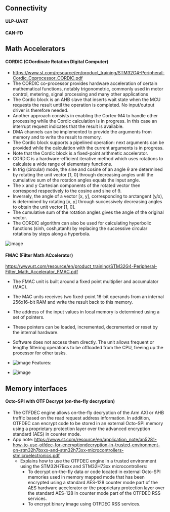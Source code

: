
<!-- ############################################################################################################ -->
## Connectivity 

#### ULP-UART



#### CAN-FD



<!-- ############################################################################################################ -->
## Math Accelerators

#### CORDIC (COordinate Rotation DIgital Computer)
- https://www.st.com/resource/en/product_training/STM32G4-Peripheral-Cordic_Coprocessor_CORDIC.pdf
- The CORDIC co-processor provides hardware acceleration of certain mathematical functions, notably trigonometric, commonly used in motor control, metering, signal processing and many other applications
- The Cordic block is an AHB slave that inserts wait state when the MCU requests the result until the operation is completed. No input/output driver is therefore needed.
- Another approach consists in enabling the Cortex-M4 to handle other processing while the Cordic calculation is in progress. In this case an interrupt request indicates that the result is available.
- DMA channels can be implemented to provide the arguments from memory and to write the result to memory.
- The Cordic block supports a pipelined operation: next arguments can be provided while the calculation with the current arguments is in progress.
- Note that the Cordic block is a fixed-point arithmetic accelerator.
- CORDIC is a hardware-efficient iterative method which uses rotations to calculate a wide range of elementary functions.
- In trig (circular) mode, the sine and cosine of an angle θ are determined by rotating the unit vector [1, 0] through decreasing angles until the cumulative sum of the rotation angles equals the input angle.
- The x and y Cartesian components of the rotated vector then correspond respectively to the cosine and sine of θ.
- Inversely, the angle of a vector [x, y], corresponding to arctangent (y/x), is determined by rotating [x, y] through successively decreasing angles to obtain the unit vector [1, 0].
- The cumulative sum of the rotation angles gives the angle of the original vector.
- The CORDIC algorithm can also be used for calculating hyperbolic functions (sinh, cosh,atanh) by replacing the successive circular rotations by steps along a hyperbola.

![image](https://user-images.githubusercontent.com/42329930/226210394-061ec942-4043-4420-a0a7-a6965499161c.png)
  

#### FMAC (Filter Math ACcelerator)
https://www.st.com/resource/en/product_training/STM32G4-Peripheral-Filter_Math_Accelerator_FMAC.pdf
- The FMAC unit is built around a fixed point multiplier and accumulator (MAC).
- The MAC units receives two fixed-point 16-bit operands from an internal 256x16-bit RAM and write the result back to this memory.
- The address of the input values in local memory is determined using a set of pointers.
- These pointers can be loaded, incremented, decremented or reset by the internal hardware.
- Software does not access them directly. The unit allows frequent or lengthy filtering operations to be offloaded from the CPU, freeing up the processor for other tasks.

- ![image](https://user-images.githubusercontent.com/42329930/226210667-fbc5a00b-0210-4903-aeef-91be85b154b6.png)
Features:
- ![image](https://user-images.githubusercontent.com/42329930/226210692-cff2e822-db19-4ee9-acfc-751bf888113a.png)



<!-- ############################################################################################################ -->
## Memory interfaces

#### Octo-SPI with OTF Decrypt (on-the-fly decryption)
- The OTFDEC engine allows on-the-fly decryption of the Arm AXI or AHB traffic based on the read request address information. In addition, OTFDEC can encrypt code to be stored in an external Octo-SPI memory using a proprietary protection layer over the advanced encryption standard (AES) in counter mode.
- App note: https://www.st.com/resource/en/application_note/an5281-how-to-use-otfdec-for-encryptiondecryption-in-trusted-environment-on-stm32h7bxxx-and-stm32h73xx-microcontrollers-stmicroelectronics.pdf
  - Explains how to use the OTFDEC engine in a trusted environment using the STM32H7Bxxx and STM32H73xx microcontrollers:
    - To decrypt on-the-fly data or code located in external Octo-SPI memories used in memory mapped mode that has been encrypted using a standard AES-128 counter mode part of the AES hardware accelerator or the proprietary protection layer over the standard AES-128 in counter mode part of the OTFDEC RSS services. 
    - To encrypt binary image using OTFDEC RSS services.












